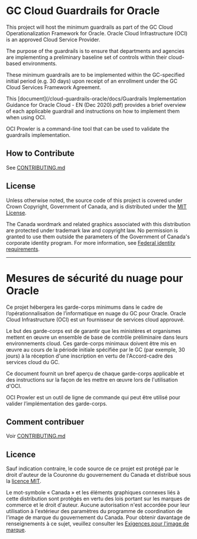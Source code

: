 # GC Cloud Guardrails for Oracle

This project will host the minimum guardrails as part of the GC Cloud Operationalization Framework for Oracle. Oracle Cloud Infrastructure (OCI) is an approved Cloud Service Provider.

The purpose of the guardrails is to ensure that departments and agencies are implementing a preliminary baseline set of controls within their cloud-based environments. 

These minimum guardrails are to be implemented within the GC-specified initial period (e.g. 30 days) upon receipt of an enrollment under the GC Cloud Services Framework Agreement.

This [document](/cloud-guardrails-oracle/docs/Guardrails Implementation Guidance for Oracle Cloud - EN (Dec 2020).pdf) provides a brief overview of each applicable guardrail and instructions on how to implement them when using OCI.

OCI Prowler is a command-line tool that can be used to validate the guardrails implementation.

## How to Contribute

See [CONTRIBUTING.md](CONTRIBUTING.md)

## License

Unless otherwise noted, the source code of this project is covered under Crown Copyright, Government of Canada, and is distributed under the [MIT License](LICENSE).

The Canada wordmark and related graphics associated with this distribution are protected under trademark law and copyright law. No permission is granted to use them outside the parameters of the Government of Canada's corporate identity program. For more information, see [Federal identity requirements](https://www.canada.ca/en/treasury-board-secretariat/topics/government-communications/federal-identity-requirements.html).

______________________
 
# Mesures de sécurité du nuage pour Oracle

Ce projet hébergera les garde-corps minimums dans le cadre de l’opérationnalisation de l’informatique en nuage du GC pour Oracle. Oracle Cloud Infrastructure (OCI) est un fournisseur de services cloud approuvé.

Le but des garde-corps est de garantir que les ministères et organismes mettent en œuvre un ensemble de base de contrôle préliminaire dans leurs environnements cloud.
Ces garde-corps minimaux doivent être mis en œuvre au cours de la période initiale spécifiée par le GC (par exemple, 30 jours) à la réception d'une inscription en vertu de l'Accord-cadre des services cloud du GC.

Ce document fournit un bref aperçu de chaque garde-corps applicable et des instructions sur la façon de les mettre en œuvre lors de l'utilisation d'OCI.

OCI Prowler est un outil de ligne de commande qui peut être utilisé pour valider l’implémentation des garde-corps.

## Comment contribuer

Voir [CONTRIBUTING.md](CONTRIBUTING.md)

## Licence

Sauf indication contraire, le code source de ce projet est protégé par le droit d'auteur de la Couronne du gouvernement du Canada et distribué sous la [licence MIT](LICENSE).

Le mot-symbole « Canada » et les éléments graphiques connexes liés à cette distribution sont protégés en vertu des lois portant sur les marques de commerce et le droit d'auteur. Aucune autorisation n'est accordée pour leur utilisation à l'extérieur des paramètres du programme de coordination de l'image de marque du gouvernement du Canada. Pour obtenir davantage de renseignements à ce sujet, veuillez consulter les [Exigences pour l'image de marque](https://www.canada.ca/fr/secretariat-conseil-tresor/sujets/communications-gouvernementales/exigences-image-marque.html).


